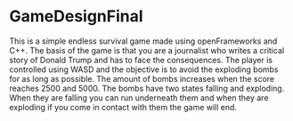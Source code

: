 # GameDesignFinal

This is a simple endless survival game made using openFrameworks and C++. The basis of the game is that you are a journalist who writes a critical story of Donald Trump and has to face the consequences. The player is controlled using WASD and the objective is to avoid the exploding bombs for as long as possible. The amount of bombs increases when the score reaches 2500 and 5000. The bombs have two states falling and exploding. When they are falling you can run underneath them and when they are exploding if you come in contact with them the game will end.


